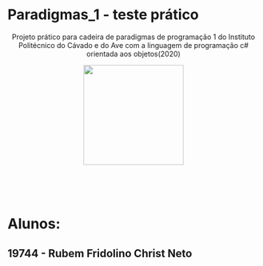 # Paradigmas_1 - teste prático
<p align="center">Projeto prático para cadeira de paradigmas de programação 1 do Instituto Politécnico do Cávado e do Ave com a linguagem de programação c# orientada aos objetos(2020)<br>
<p align ="center"><img src="https://external-content.duckduckgo.com/iu/?u=https%3A%2F%2Fwww.britefish.net%2Fwp-content%2Fuploads%2F2019%2F07%2Flogo-c-sharp.png&f=1&nofb=1" height = "200px"></p><br>
</p><br>
<h1>Alunos:</h1>
<h2>19744 - Rubem Fridolino Christ Neto</h2>

